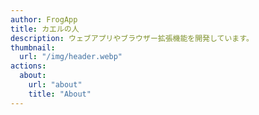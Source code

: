 ```yaml
---
author: FrogApp
title: カエルの人
description: ウェブアプリやブラウザー拡張機能を開発しています。
thumbnail:
  url: "/img/header.webp"
actions:
  about:
    url: "about"
    title: "About"
---
```

